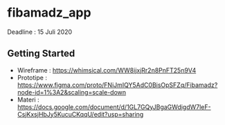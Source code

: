 # fibamadz_app

Deadline : 15 Juli 2020

## Getting Started
- Wireframe : https://whimsical.com/WW8ijxjRr2n8PnFT25n9V4
- Prototipe : https://www.figma.com/proto/FNiJmIQY5AdC0BisOpSFZq/Fibamadz?node-id=1%3A2&scaling=scale-down
- Materi : https://docs.google.com/document/d/1GL7GQyJBgaGWdigdW7leF-CsjKxsjHbJy5KucuCKqqU/edit?usp=sharing 
